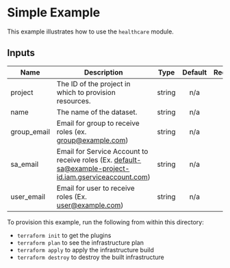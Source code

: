 # Simple Example

This example illustrates how to use the `healthcare` module.

<!-- BEGINNING OF PRE-COMMIT-TERRAFORM DOCS HOOK -->
## Inputs

| Name | Description | Type | Default | Required |
|------|-------------|:----:|:-----:|:-----:|
| project | The ID of the project in which to provision resources. | string | n/a | yes |
| name | The name of the dataset. | string | n/a | yes |
| group\_email | Email for group to receive roles (ex. group@example.com) | string | n/a | yes |
| sa\_email | Email for Service Account to receive roles (Ex. default-sa@example-project-id.iam.gserviceaccount.com) | string | n/a | yes |
| user\_email | Email for user to receive roles (Ex. user@example.com) | string | n/a | yes |

<!-- END OF PRE-COMMIT-TERRAFORM DOCS HOOK -->

To provision this example, run the following from within this directory:
- `terraform init` to get the plugins
- `terraform plan` to see the infrastructure plan
- `terraform apply` to apply the infrastructure build
- `terraform destroy` to destroy the built infrastructure
